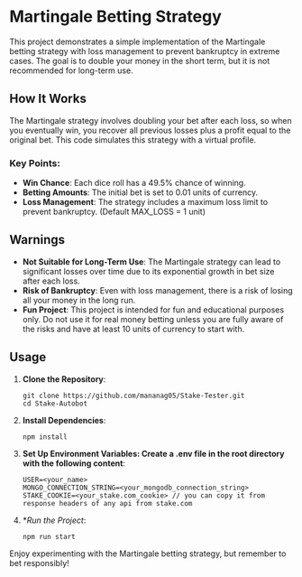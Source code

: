 # Martingale Betting Strategy

This project demonstrates a simple implementation of the Martingale betting strategy with loss management to prevent bankruptcy in extreme cases. The goal is to double your money in the short term, but it is not recommended for long-term use.

## How It Works

The Martingale strategy involves doubling your bet after each loss, so when you eventually win, you recover all previous losses plus a profit equal to the original bet. This code simulates this strategy with a virtual profile.

### Key Points:
- **Win Chance**: Each dice roll has a 49.5% chance of winning.
- **Betting Amounts**: The initial bet is set to 0.01 units of currency.
- **Loss Management**: The strategy includes a maximum loss limit to prevent bankruptcy. (Default MAX_LOSS = 1 unit)

## Warnings

- **Not Suitable for Long-Term Use**: The Martingale strategy can lead to significant losses over time due to its exponential growth in bet size after each loss.
- **Risk of Bankruptcy**: Even with loss management, there is a risk of losing all your money in the long run.
- **Fun Project**: This project is intended for fun and educational purposes only. Do not use it for real money betting unless you are fully aware of the risks and have at least 10 units of currency to start with.

## Usage
1. **Clone the Repository**: 
   ```
   git clone https://github.com/mananag05/Stake-Tester.git
   cd Stake-Autobot
   ```
2. **Install Dependencies**:
   ```
   npm install
   ```
3. **Set Up Environment Variables: Create a .env file in the root directory with the following content**:
    ```
    USER=<your_name>
    MONGO_CONNECTION_STRING=<your_mongodb_connection_string>
    STAKE_COOKIE=<your_stake.com_cookie> // you can copy it from response headers of any api from stake.com
    ```
4. **Run the Project*:
    ```
    npm run start
    ```
Enjoy experimenting with the Martingale betting strategy, but remember to bet responsibly!
